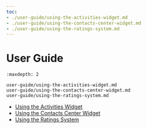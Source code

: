 ```yaml
---
toc:
- ./user-guide/using-the-activities-widget.md
- ./user-guide/using-the-contacts-center-widget.md
- ./user-guide/using-the-ratings-system.md
---
```

# User Guide

```{toctree}
:maxdepth: 2

user-guide/using-the-activities-widget.md
user-guide/using-the-contacts-center-widget.md
user-guide/using-the-ratings-system.md
```

* [Using the Activities Widget](./user-guide/using-the-activities-widget.md)
* [Using the Contacts Center Widget](./user-guide/using-the-contacts-center-widget.md)
* [Using the Ratings System](./user-guide/using-the-ratings-system.md)